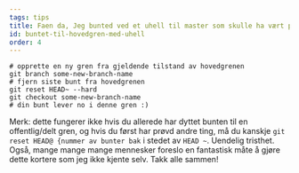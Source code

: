 ```yaml
---
tags: tips
title: Faen da, Jeg bunted ved et uhell til master som skulle ha vært på en helt ny gren! 
id: buntet-til-hovedgren-med-uhell
order: 4
---
```


```git
# opprette en ny gren fra gjeldende tilstand av hovedgrenen 
git branch some-new-branch-name
# fjern siste bunt fra hovedgrenen 
git reset HEAD~ --hard
git checkout some-new-branch-name
# din bunt lever no i denne gren :)
```

Merk: dette fungerer ikke hvis du allerede har dyttet bunten til en offentlig/delt gren, og hvis du først har prøvd andre ting, må du kanskje `git reset HEAD@ {nummer av bunter bak` i stedet av `HEAD ~`. Uendelig tristhet. Også, mange mange mange mennesker foreslo en fantastisk måte å gjøre dette kortere som jeg ikke kjente selv. Takk alle sammen!



